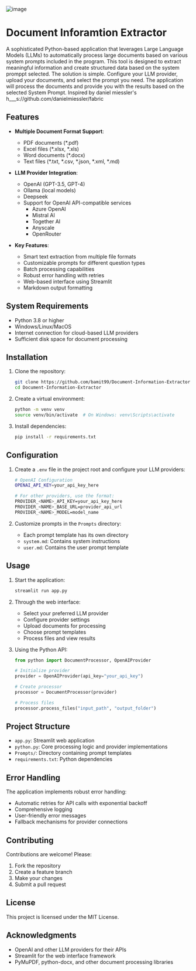 ![image](https://github.com/user-attachments/assets/06c27d13-16ea-4c43-9d12-86f182a199bd)
# Document Inforamtion Extractor

A sophisticated Python-based application that leverages Large Language Models (LLMs) to automatically process large documents based on various system prompts included in the program. This tool is designed to extract meaningful information and create structured data based on the system promppt selected. The solution is simple. Configure your LLM provider, upload your documents, and select the prompt you need. The application will process the documents and provide you with the results based on the selected System Prompt. Inspired by daniel miessler's h___s://github.com/danielmiessler/fabric

## Features

- **Multiple Document Format Support**:
  - PDF documents (*.pdf)
  - Excel files (*.xlsx, *.xls)
  - Word documents (*.docx)
  - Text files (*.txt, *.csv, *.json, *.xml, *.md)

- **LLM Provider Integration**:
  - OpenAI (GPT-3.5, GPT-4)
  - Ollama (local models)
  - Deepseek
  - Support for OpenAI API-compatible services
    - Azure OpenAI
    - Mistral AI
    - Together AI
    - Anyscale
    - OpenRouter

- **Key Features**:
  - Smart text extraction from multiple file formats
  - Customizable prompts for different question types
  - Batch processing capabilities
  - Robust error handling with retries
  - Web-based interface using Streamlit
  - Markdown output formatting

## System Requirements

- Python 3.8 or higher
- Windows/Linux/MacOS
- Internet connection for cloud-based LLM providers
- Sufficient disk space for document processing

## Installation

1. Clone the repository:
   ```bash
   git clone https://github.com/bamit99/Document-Information-Extractor.git
   cd Document-Information-Extractor
   ```

2. Create a virtual environment:
   ```bash
   python -m venv venv
   source venv/bin/activate  # On Windows: venv\Scripts\activate
   ```

3. Install dependencies:
   ```bash
   pip install -r requirements.txt
   ```

## Configuration

1. Create a `.env` file in the project root and configure your LLM providers:

   ```bash
   # OpenAI Configuration
   OPENAI_API_KEY=your_api_key_here

   # For other providers, use the format:
   PROVIDER_<NAME>_API_KEY=your_api_key_here
   PROVIDER_<NAME>_BASE_URL=provider_api_url
   PROVIDER_<NAME>_MODEL=model_name
   ```

2. Customize prompts in the `Prompts` directory:
   - Each prompt template has its own directory
   - `system.md`: Contains system instructions
   - `user.md`: Contains the user prompt template

## Usage

1. Start the application:
   ```bash
   streamlit run app.py
   ```

2. Through the web interface:
   - Select your preferred LLM provider
   - Configure provider settings
   - Upload documents for processing
   - Choose prompt templates
   - Process files and view results

3. Using the Python API:
   ```python
   from python import DocumentProcessor, OpenAIProvider

   # Initialize provider
   provider = OpenAIProvider(api_key="your_api_key")
   
   # Create processor
   processor = DocumentProcessor(provider)
   
   # Process files
   processor.process_files("input_path", "output_folder")
   ```

## Project Structure

- `app.py`: Streamlit web application
- `python.py`: Core processing logic and provider implementations
- `Prompts/`: Directory containing prompt templates
- `requirements.txt`: Python dependencies

## Error Handling

The application implements robust error handling:
- Automatic retries for API calls with exponential backoff
- Comprehensive logging
- User-friendly error messages
- Fallback mechanisms for provider connections

## Contributing

Contributions are welcome! Please:
1. Fork the repository
2. Create a feature branch
3. Make your changes
4. Submit a pull request

## License

This project is licensed under the MIT License.

## Acknowledgments

- OpenAI and other LLM providers for their APIs
- Streamlit for the web interface framework
- PyMuPDF, python-docx, and other document processing libraries
